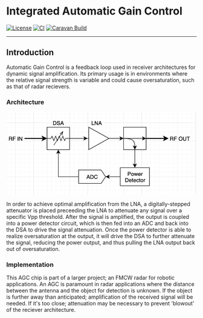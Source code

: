 # Integrated Automatic Gain Control
[![License](https://img.shields.io/badge/License-Apache%202.0-blue.svg)](https://opensource.org/licenses/Apache-2.0) [![CI](https://github.com/ryanrocket/caravel_automatic_gain_control/actions/workflows/user_project_ci.yml/badge.svg)](https://github.com/ryanrocket/caravel_automatic_gain_control/actions/workflows/user_project_ci.yml) [![Caravan Build](https://github.com/ryanrocket/caravel_automatic_gain_control/actions/workflows/caravan_build.yml/badge.svg)](https://github.com/ryanrocket/caravel_automatic_gain_control/actions/workflows/caravan_build.yml) 

--- 

## Introduction 

Automatic Gain Control is a feedback loop used in receiver architectures for dynamic signal amplification. Its primary usage is in environments where the relative signal strength is variable and could cause oversaturation, such as that of radar recievers. 

### Architecture 

![architecture](docs/img/block_diagram.png) 

In order to achieve optimal amplification from the LNA, a digitally-stepped attenuator is placed preceeding the LNA to attenuate any signal over a specific Vpp threshold. After the signal is amplified, the output is coupled into a power detector circuit, which is then fed into an ADC and back into the DSA to drive the signal attenuation. Once the power detector is able to realize oversaturation at the output, it will drive the DSA to further attenuate the signal, reducing the power output, and thus pulling the LNA output back out of oversaturation. 

### Implementation 

This AGC chip is part of a larger project; an FMCW radar for robotic applications. An AGC is paramount in radar applications where the distance between the antenna and the object for detection is unknown. If the object is further away than anticipated; amplification of the received signal will be needed. If it's too close; attenuation may be necessary to prevent 'blowout' of the reciever architecture. 
